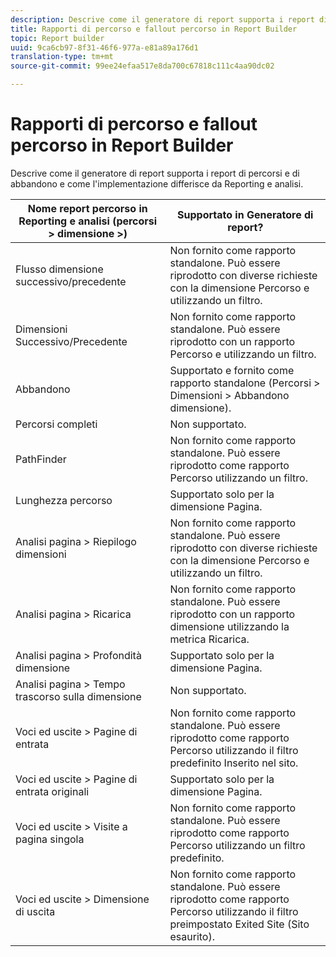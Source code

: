 ```yaml
---
description: Descrive come il generatore di report supporta i report di percorsi e di abbandono e come l'implementazione differisce da Reporting e analisi.
title: Rapporti di percorso e fallout percorso in Report Builder
topic: Report builder
uuid: 9ca6cb97-8f31-46f6-977a-e81a89a176d1
translation-type: tm+mt
source-git-commit: 99ee24efaa517e8da700c67818c111c4aa90dc02

---
```



# Rapporti di percorso e fallout percorso in Report Builder

Descrive come il generatore di report supporta i report di percorsi e di abbandono e come l&#39;implementazione differisce da Reporting e analisi.

| Nome report percorso in Reporting e analisi (percorsi > dimensione >) | Supportato in Generatore di report? |
|--- |--- |
| Flusso dimensione successivo/precedente | Non fornito come rapporto standalone. Può essere riprodotto con diverse richieste con la dimensione Percorso e utilizzando un filtro. |
| Dimensioni Successivo/Precedente | Non fornito come rapporto standalone. Può essere riprodotto con un rapporto Percorso e utilizzando un filtro. |
| Abbandono | Supportato e fornito come rapporto standalone (Percorsi > Dimensioni > Abbandono dimensione). |
| Percorsi completi | Non supportato. |
| PathFinder | Non fornito come rapporto standalone. Può essere riprodotto come rapporto Percorso utilizzando un filtro. |
| Lunghezza percorso | Supportato solo per la dimensione Pagina. |
| Analisi pagina > Riepilogo dimensioni | Non fornito come rapporto standalone. Può essere riprodotto con diverse richieste con la dimensione Percorso e utilizzando un filtro. |
| Analisi pagina > Ricarica | Non fornito come rapporto standalone. Può essere riprodotto con un rapporto dimensione utilizzando la metrica Ricarica. |
| Analisi pagina > Profondità dimensione | Supportato solo per la dimensione Pagina. |
| Analisi pagina > Tempo trascorso sulla dimensione | Non supportato. |
| Voci ed uscite > Pagine di entrata | Non fornito come rapporto standalone. Può essere riprodotto come rapporto Percorso utilizzando il filtro predefinito Inserito nel sito. |
| Voci ed uscite > Pagine di entrata originali | Supportato solo per la dimensione Pagina. |
| Voci ed uscite > Visite a pagina singola | Non fornito come rapporto standalone. Può essere riprodotto come rapporto Percorso utilizzando un filtro predefinito. |
| Voci ed uscite > Dimensione di uscita | Non fornito come rapporto standalone. Può essere riprodotto come rapporto Percorso utilizzando il filtro preimpostato Exited Site (Sito esaurito). |
